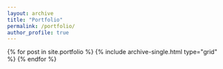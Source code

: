 ```yaml
---
layout: archive
title: "Portfolio"
permalink: /portfolio/
author_profile: true
---
```


<div class="grid__wrapper">
  {% for post in site.portfolio %}
    {% include archive-single.html type="grid" %}
  {% endfor %}
</div>
